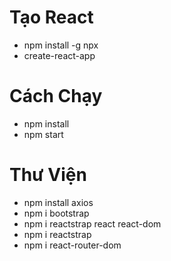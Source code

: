 # Tạo React
* npm install -g npx
* create-react-app
# Cách Chạy 
* npm install
* npm start
# Thư Viện 
* npm install axios
* npm i bootstrap
* npm i reactstrap react react-dom
* npm i reactstrap
* npm i react-router-dom

